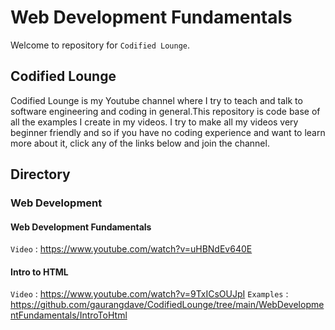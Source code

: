 # Web Development Fundamentals

Welcome to repository for `Codified Lounge`. 

## Codified Lounge
Codified Lounge is my Youtube channel where I try to teach and talk to software engineering and coding in general.This repository is code base of all the examples I create in my videos.  I try to make all my videos very beginner friendly and so if you have no coding experience and want to learn more about it, click any of the links below and join the channel. 

## Directory

### Web Development

#### Web Development Fundamentals
`Video` : https://www.youtube.com/watch?v=uHBNdEv640E

#### Intro to HTML

`Video` : https://www.youtube.com/watch?v=9TxICsOUJpI
`Examples` : https://github.com/gaurangdave/CodifiedLounge/tree/main/WebDevelopmentFundamentals/IntroToHtml